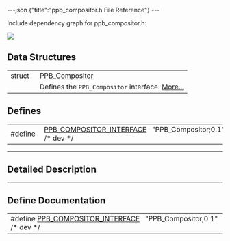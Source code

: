 ---json {"title":"ppb\_compositor.h File Reference"} ---

Include dependency graph for ppb\_compositor.h:

![](/docs/native-client/pepper_dev/c/ppb__compositor_8h__incl.png)

Data Structures
---------------

<table><tbody><tr class="odd"><td style="text-align: right;">struct  </td><td><a href="/docs/native-client/pepper_dev/c/struct_p_p_b___compositor__0__1/" class="el">PPB_Compositor</a></td></tr><tr class="even"><td style="text-align: right;"> </td><td>Defines the <code>PPB_Compositor</code> interface. <a href="/docs/native-client/pepper_dev/c/struct_p_p_b___compositor__0__1#details">More...</a><br />
</td></tr></tbody></table>

Defines
-------

<table><tbody><tr class="odd"><td style="text-align: right;">#define </td><td><a href="/docs/native-client/pepper_dev/c/ppb__compositor_8h#ac8b0ddbdff260dd5531525784556c045" class="el">PPB_COMPOSITOR_INTERFACE</a>   "PPB_Compositor;0.1" /* dev */</td></tr></tbody></table>

------------------------------------------------------------------------

<span id="details" class="anchor" style="margin: 0;"></span>

Detailed Description
--------------------

------------------------------------------------------------------------

Define Documentation
--------------------

<span id="ac8b0ddbdff260dd5531525784556c045" class="anchor" style="margin: 0;"></span>

<table><tbody><tr class="odd"><td>#define <a href="/docs/native-client/pepper_dev/c/ppb__compositor_8h#ac8b0ddbdff260dd5531525784556c045" class="el">PPB_COMPOSITOR_INTERFACE</a>   "PPB_Compositor;0.1" /* dev */</td></tr></tbody></table>
